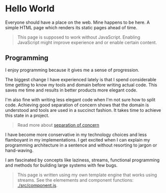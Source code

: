 # Hello World

Everyone should have a place on the web. Mine happens to be here. A simple HTML
page which renders its static pages ahead of time.

> This page is supposed to work without JavaScript. Enabling JavaScript might
> improve experience and or enable certain content.

## Programming

I enjoy programming because it gives me a sense of progression.

The biggest change I have experienced lately is that I spend considerable time
getting to know my tools and domain before writing actual code. This saves me
time and results in better products more elegant code.

I'm also fine with writing less elegant code when I'm not sure how to split
code. Achieving good separation of concern shows that the domain is understood
and tools are used in a succinct fashion. It takes time to achieve this state
in a project.

> Read more about [separation of
concern](https://en.wikipedia.org/wiki/Separation_of_concerns)

I have become more conservative in my technology choices and less flamboyant in
my implementations. I get excited when I can explain my programming architecture in
a sentence and without resorting to jargon or hand-waving.

I am fascinated by concepts like laziness, streams, functional programming and
methods for building large systems with few bugs.

> This page is written using my own template engine that works using
> streams. See the elemements and component functions: [./src/component.js](../src/component.js).
